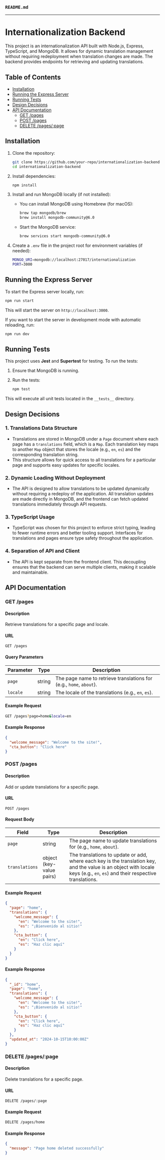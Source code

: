 ### `README.md`

---

# Internationalization Backend

This project is an internationalization API built with Node.js, Express, TypeScript, and MongoDB. It allows for dynamic translation management without requiring redeployment when translation changes are made. The backend provides endpoints for retrieving and updating translations.

## Table of Contents

- [Installation](#installation)
- [Running the Express Server](#running-the-express-server)
- [Running Tests](#running-tests)
- [Design Decisions](#design-decisions)
- [API Documentation](#api-documentation)
  - [GET /pages](#get-pages)
  - [POST /pages](#post-pages)
  - [DELETE /pages/:page](#delete-pagespage)

## Installation

1. Clone the repository:

   ```bash
   git clone https://github.com/your-repo/internationalization-backend.git
   cd internationalization-backend
   ```

2. Install dependencies:

   ```bash
   npm install
   ```

3. Install and run MongoDB locally (if not installed):

   - You can install MongoDB using Homebrew (for macOS):

     ```bash
     brew tap mongodb/brew
     brew install mongodb-community@6.0
     ```

   - Start the MongoDB service:

     ```bash
     brew services start mongodb-community@6.0
     ```

4. Create a `.env` file in the project root for environment variables (if needed):

   ```bash
   MONGO_URI=mongodb://localhost:27017/internationalization
   PORT=3000
   ```

## Running the Express Server

To start the Express server locally, run:

```bash
npm run start
```

This will start the server on `http://localhost:3000`.

If you want to start the server in development mode with automatic reloading, run:

```bash
npm run dev
```

## Running Tests

This project uses **Jest** and **Supertest** for testing. To run the tests:

1. Ensure that MongoDB is running.

2. Run the tests:

   ```bash
   npm test
   ```

This will execute all unit tests located in the `__tests__` directory.

## Design Decisions

### 1. **Translations Data Structure**
   - Translations are stored in MongoDB under a `Page` document where each page has a `translations` field, which is a `Map`. Each translation key maps to another `Map` object that stores the locale (e.g., `en`, `es`) and the corresponding translation string.
   - This structure allows for quick access to all translations for a particular page and supports easy updates for specific locales.

### 2. **Dynamic Loading Without Deployment**
   - The API is designed to allow translations to be updated dynamically without requiring a redeploy of the application. All translation updates are made directly in MongoDB, and the frontend can fetch updated translations immediately through API requests.

### 3. **TypeScript Usage**
   - TypeScript was chosen for this project to enforce strict typing, leading to fewer runtime errors and better tooling support. Interfaces for translations and pages ensure type safety throughout the application.

### 4. **Separation of API and Client**
   - The API is kept separate from the frontend client. This decoupling ensures that the backend can serve multiple clients, making it scalable and maintainable.

## API Documentation

### GET /pages

#### Description
Retrieve translations for a specific page and locale.

#### URL
`GET /pages`

#### Query Parameters
| Parameter | Type   | Description                          |
|-----------|--------|--------------------------------------|
| `page`    | string | The page name to retrieve translations for (e.g., `home`, `about`). |
| `locale`  | string | The locale of the translations (e.g., `en`, `es`). |

#### Example Request
```bash
GET /pages?page=home&locale=en
```

#### Example Response
```json
{
  "welcome_message": "Welcome to the site!",
  "cta_button": "Click here"
}
```

### POST /pages

#### Description
Add or update translations for a specific page.

#### URL
`POST /pages`

#### Request Body
| Field          | Type                          | Description                          |
|----------------|-------------------------------|--------------------------------------|
| `page`         | string                        | The page name to update translations for (e.g., `home`, `about`). |
| `translations` | object (key-value pairs)       | The translations to update or add, where each key is the translation key, and the value is an object with locale keys (e.g., `en`, `es`) and their respective translations. |

#### Example Request
```json
{
  "page": "home",
  "translations": {
    "welcome_message": {
      "en": "Welcome to the site!",
      "es": "¡Bienvenido al sitio!"
    },
    "cta_button": {
      "en": "Click here",
      "es": "Haz clic aquí"
    }
  }
}
```

#### Example Response
```json
{
  "_id": "home",
  "page": "home",
  "translations": {
    "welcome_message": {
      "en": "Welcome to the site!",
      "es": "¡Bienvenido al sitio!"
    },
    "cta_button": {
      "en": "Click here",
      "es": "Haz clic aquí"
    }
  },
  "updated_at": "2024-10-15T10:00:00Z"
}
```

### DELETE /pages/:page

#### Description
Delete translations for a specific page.

#### URL
`DELETE /pages/:page`

#### Example Request
```bash
DELETE /pages/home
```

#### Example Response
```json
{
  "message": "Page home deleted successfully"
}
```